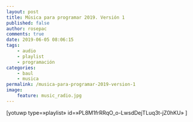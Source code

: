 ```yaml
---
layout: post
title: Música para programar 2019. Versión 1
published: false
author: rosepac
comments: true
date: 2019-06-05 08:06:15
tags:
    - audio
    - playlist
    - programación
categories:
    - baul
    - musica
permalink: /musica-para-programar-2019-version-1
image:
    feature: music_radio.jpg
---
```

[yotuwp type=&#187;playlist&#187; id=&#187;PL8M1frRRqO_o-LwsdDejTLuq3t-jZ0hKU&#187; ]